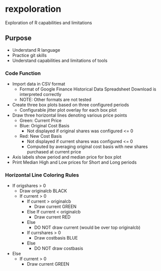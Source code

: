 # rexpoloration
Exploration of R capabilities and limitations

## Purpose
- Understand R language
- Practice git skills
- Understand capabilities and limitations of tools

### Code Function
- Import data in CSV format
  - Format of Google Finance Historical Data Spreadsheet Download is interpreted correctly
  - NOTE: Other formats are not tested
- Create three box plots based on three configured periods
  - Configurable jitter plot overlay for each box plot
- Draw three horizontal lines denoting various price points
  - Green: Current Price
  - Blue: Original Cost Basis
    - Not displayed if original shares was configured <= 0
  - Red: New Cost Basis
    - Not displayed if current shares was configured <= 0
    - Computed by averaging original cost basis with new shares purchased at current price
- Axis labels show period and median price for box plot
- Print Median High and Low prices for Short and Long periods

### Horizontal Line Coloring Rules
- If origshares > 0
  - Draw originalcb BLACK
  - If current > 0
    - If current > originalcb
      - Draw current GREEN
    - Else If current < originalcb
      - Draw current RED
    - Else
      - DO NOT draw current (would be over top originalcb)
    - If currshares > 0
      - Draw costbasis BLUE
    - Else
      - DO NOT draw costbasis
- Else
  - If current > 0
    - Draw current GREEN
